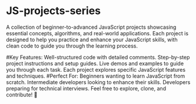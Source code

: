 # JS-projects-series
A collection of beginner-to-advanced JavaScript projects showcasing essential concepts, algorithms, and real-world applications. Each project is designed to help you practice and enhance your JavaScript skills, with clean code to guide you through the learning process.

#Key Features:
Well-structured code with detailed comments.
Step-by-step project instructions and setup guides.
Live demos and examples to guide you through each task.
Each project explores specific JavaScript features and techniques.
#Perfect For:
Beginners wanting to learn JavaScript from scratch.
Intermediate developers looking to enhance their skills.
Developers preparing for technical interviews.
Feel free to explore, clone, and contribute! 🚀
